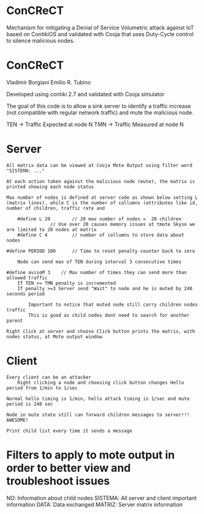 # ConCReCT
Mechanism for mitigating a Denial of Service Volumetric attack against IoT based on ContikiOS and validated with Cooja that uses Duty-Cycle control to silence malicious nodes.


ConCReCT
========

Vladimir Borgiani
Emilio R. Tubino

Developed using contiki 2.7 and validated with Cooja simulator

The goal of this code is to allow a sink server to identify a traffic increase (not compatible with regular network traffic) and mute the malicious node.

TEN -> Traffic Expected at node N
TMN -> Traffic Measured at node N


Server
======

	All matrix data can be viewed at Cooja Mote Output using filter word "SISTEMA: ..."
	
	At each action taken against the malicious node (mute), the matrix is printed showing each node status
	
	Max number of nodes is defined at server code as shown below setting L (matrix lines), while C is the number of collumns (attributes like id, number of children, traffic rate and 

		#define L 20		// 20 max number of nodes =  20 children
                    // Use over 20 causes memory issues at tmote Skyso we are limited to 20 nodes at matrix
		#define C 4			// number of collumns to store data about nodes
	
	#define PERIOD 180 		// Time to reset penalty counter back to zero
	
		Node can send max of TEN during interval 3 consecutive times
	
	#define avisoM 3	// Max number of times they can send more than allowed traffic
		If TEN >= TMN penalty is incremented
		If penalty >=3 Server send "Wait" to node and he is muted by 240 seconds period
			
			Important to notice that muted node still carry children nodes traffic
			This is good as child nodes dont need to search for another parent
	
	Right click at server and choose Click button prints the matrix, with nodes status, at Mote output window


Client
======

	Every client can be an attacker
		Right clicking a node and choosing click button changes Hello period from 1/min to 1/sec
	
	Normal hello timing is 1/min, hello attack timing is 1/sec and mute period is 240 sec

	Node in mute state still can forward children messages to server!!! AWESOME!
	
	Print child list every time it sends a message


Filters to apply to mote output in order to better view and troubleshoot issues
===============================================================================

NO: 		  Information about child nodes
SISTEMA:	All server and client important information
DATA: 		Data exchanged
MATRIZ:   Server matrix information
